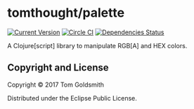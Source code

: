 # tomthought/palette

[![Current Version](https://img.shields.io/clojars/v/palette.svg)](https://clojars.org/palette)
[![Circle CI](https://circleci.com/gh/tomthought/palette.svg?style=shield)](https://circleci.com/gh/tomthought/palette)
[![Dependencies Status](https://jarkeeper.com/tomthought/palette/status.svg)](https://jarkeeper.com/tomthought/palette)

A Clojure[script] library to manipulate RGB[A] and HEX colors.

## Copyright and License

Copyright © 2017 Tom Goldsmith

Distributed under the Eclipse Public License.
